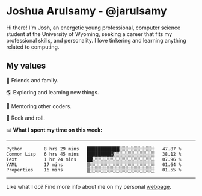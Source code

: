 # Joshua Arulsamy - @jarulsamy

Hi there! I'm Josh, an energetic young professional, computer science student at the University of Wyoming, seeking a career that fits my professional skills, and personality. I love tinkering and learning anything related to computing.

## My values

:yellow_heart: Friends and family.

:earth_americas: Exploring and learning new things.

:book: Mentoring other coders.

:guitar: Rock and roll.

:bar_chart: **What I spent my time on this week:**

------
<!--START_SECTION:waka-->
```text
Python        8 hrs 29 mins   ████████████░░░░░░░░░░░░░   47.87 % 
Common Lisp   6 hrs 45 mins   █████████▓░░░░░░░░░░░░░░░   38.12 % 
Text          1 hr 24 mins    ██░░░░░░░░░░░░░░░░░░░░░░░   07.96 % 
YAML          17 mins         ▒░░░░░░░░░░░░░░░░░░░░░░░░   01.64 % 
Properties    16 mins         ▒░░░░░░░░░░░░░░░░░░░░░░░░   01.55 % 
```
<!--END_SECTION:waka-->
------

Like what I do? Find more info about me on my personal [webpage](https://arulsamy.me).
